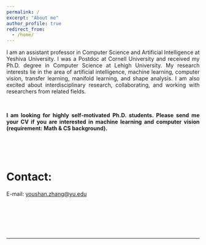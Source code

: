 ```yaml
---
permalink: /
excerpt: "About me"
author_profile: true
redirect_from: 
  - /home/
---
```


<p align="justify"> I am an assistant professor in Computer Science and Artificial Intelligence at Yeshiva University. I was a Postdoc at Cornell University and received my Ph.D. degree in Computer Science at Lehigh University. My research interests lie in the area of artificial intelligence, machine learning, computer vision, transfer learning, manifold learning, and shape analysis. I am also excited about interdisciplinary research, collaborating, and working with researchers from related fields. </p>

<p> &ensp;</p>

<p align="justify"> <b> I am looking for highly self-motivated Ph.D. students. Please send me your CV if you are interested in machine learning and computer vision (requirement: Math & CS background). </b> </p>


<p> &ensp;</p>
<p> &ensp;</p>

Contact:
======

E-mail: youshan.zhang@yu.edu


<p> &ensp;</p>
<p> &ensp;</p>
<p> &ensp;</p>



---
 <!--This website is still under construction.

Last updated: 07/09/2022-->
